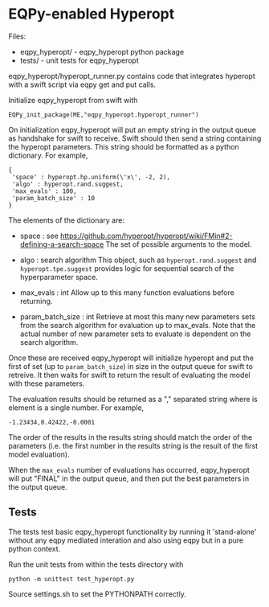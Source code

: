 # EQPy-enabled Hyperopt #

Files:

* eqpy_hyperopt/ - eqpy_hyperopt python package
* tests/ - unit tests for eqpy_hyperopt

eqpy_hyperopt/hyperopt_runner.py contains code that integrates hyperopt with
a swift script via eqpy get and put calls.

Initialize eqpy_hyperopt from swift with  
```
EQPy_init_package(ME,"eqpy_hyperopt.hyperopt_runner")
```
On initialization eqpy_hyperopt will put an empty string in the output
queue as handshake for swift to receive. Swift should then send a string
containing the hyperopt parameters. This string should be formatted as a
python dictionary. For example,
```
{
 'space' : hyperopt.hp.uniform(\'x\', -2, 2),
 'algo' : hyperopt.rand.suggest,
 'max_evals' : 100,
 'param_batch_size' : 10
}
```
The elements of the dictionary are:

* space : see https://github.com/hyperopt/hyperopt/wiki/FMin#2-defining-a-search-space
        The set of possible arguments to the model.

* algo : search algorithm
      This object, such as `hyperopt.rand.suggest` and
      `hyperopt.tpe.suggest` provides logic for sequential search of the
      hyperparameter space.

* max_evals : int
      Allow up to this many function evaluations before returning.

* param_batch_size : int
      Retrieve at most this many new parameters sets from the search
      algorithm for evaluation up to max_evals. Note that the actual
      number of new parameter sets to evaluate is dependent on the
      search algorithm.

Once these are received eqpy_hyperopt will initialize hyperopt and put the
first of set (up to `param_batch_size`) in size in the output queue for swift
to retreive. It then waits for swift to return the result of evaluating the
model with these parameters.

The evaluation results should be returned as a "," separated string where
is element is a single number. For example,
```
-1.23434,0.42422,-0.0001
```
The order of the results in the results string should match the order of the
parameters (i.e. the first number in the results string is the result of the
first model evaluation).

When the `max_evals` number of evaluations has occurred, eqpy_hyperopt will
put "FINAL" in the output queue, and then put the best parameters in the
output queue.

## Tests ##
The tests test basic eqpy_hyperopt functionality by running it 'stand-alone'
without any eqpy mediated interation and also using eqpy but in a pure python
context.

Run the unit tests from within the tests directory with

`python -m unittest test_hyperopt.py`

 Source settings.sh to set the PYTHONPATH correctly.
